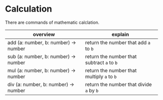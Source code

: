 # Calculation

There are commands of mathematic calclation.

|overview|explain|
|-|-|
|add (a: number, b: number) -> number|return the number that add `a` to `b`|
|sub (a: number, b: number) -> number|return the number that subtract `a` to `b`|
|mul (a: number, b: number) -> number|return the number that multiply `a` to `b`|
|div (a: number, b: number) -> number|return the number that divide `a` by `b`|
